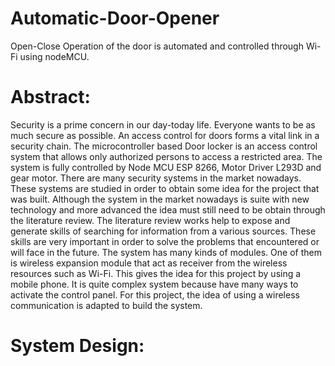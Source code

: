# Automatic-Door-Opener
Open-Close Operation of the door is automated and controlled through Wi-Fi using nodeMCU.

# Abstract: 
  Security is a prime concern in our day-today life. Everyone wants to be as much secure as possible. An access control for doors forms a vital link in a security chain. The microcontroller based Door locker is an access control system that allows only authorized persons to access a restricted area. The system is fully controlled by Node MCU ESP 8266, Motor Driver L293D and gear motor. There are many security systems in the market nowadays. These systems are studied in order to obtain some idea for the project that was built. Although the system in the market nowadays is suite with new technology and more advanced the idea must still need to be obtain through the literature review. The literature review works help to expose and generate skills of searching for information from a various sources. These skills are very important in order to solve the problems that encountered or will face in the future. The system has many kinds of modules. One of them is wireless expansion module that act as receiver from the wireless resources such as Wi-Fi. This gives the idea for this project by using a mobile phone. It is quite complex system because have many ways to activate the control panel. For this project, the idea of using a wireless communication is adapted to build the system.
# System Design:
